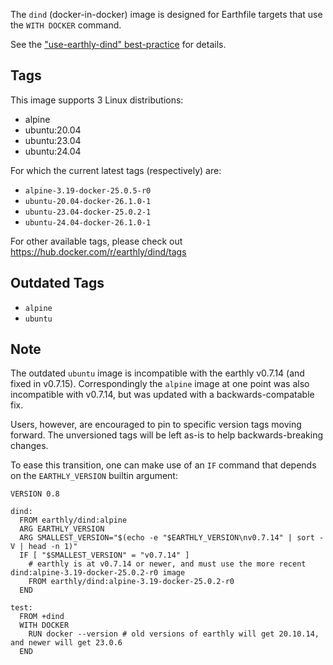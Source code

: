 The `dind` (docker-in-docker) image is designed for Earthfile targets that use the `WITH DOCKER` command.

See the ["use-earthly-dind" best-practice](https://docs.earthly.dev/best-practices#use-earthly-dind) for details.

## Tags

This image supports 3 Linux distributions:
* alpine
* ubuntu:20.04
* ubuntu:23.04
* ubuntu:24.04

For which the current latest tags (respectively) are:
* `alpine-3.19-docker-25.0.5-r0`
* `ubuntu-20.04-docker-26.1.0-1`
* `ubuntu-23.04-docker-25.0.2-1`
* `ubuntu-24.04-docker-26.1.0-1`

For other available tags, please check out https://hub.docker.com/r/earthly/dind/tags

## Outdated Tags

* `alpine`
* `ubuntu`

## Note

The outdated `ubuntu` image is incompatible with the earthly v0.7.14 (and fixed in v0.7.15).
Correspondingly the `alpine` image at one point was also incompatible with v0.7.14, but was updated with
a backwards-compatable fix.

Users, however, are encouraged to pin to specific version tags moving forward. The unversioned tags will be left as-is
to help backwards-breaking changes.

To ease this transition, one can make use of an `IF` command that depends on the `EARTHLY_VERSION` builtin argument:

```
VERSION 0.8

dind:
  FROM earthly/dind:alpine
  ARG EARTHLY_VERSION
  ARG SMALLEST_VERSION="$(echo -e "$EARTHLY_VERSION\nv0.7.14" | sort -V | head -n 1)"
  IF [ "$SMALLEST_VERSION" = "v0.7.14" ]
    # earthly is at v0.7.14 or newer, and must use the more recent dind:alpine-3.19-docker-25.0.2-r0 image
    FROM earthly/dind:alpine-3.19-docker-25.0.2-r0
  END

test:
  FROM +dind
  WITH DOCKER
    RUN docker --version # old versions of earthly will get 20.10.14, and newer will get 23.0.6
  END
```
